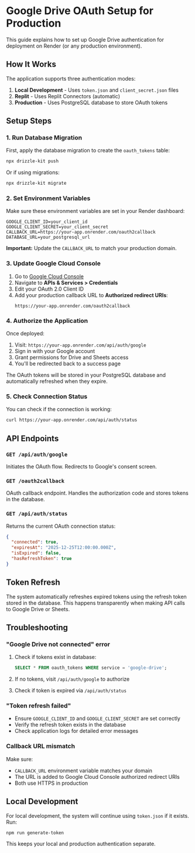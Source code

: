 # Google Drive OAuth Setup for Production

This guide explains how to set up Google Drive authentication for deployment on Render (or any production environment).

## How It Works

The application supports three authentication modes:

1. **Local Development** - Uses `token.json` and `client_secret.json` files
2. **Replit** - Uses Replit Connectors (automatic)
3. **Production** - Uses PostgreSQL database to store OAuth tokens

## Setup Steps

### 1. Run Database Migration

First, apply the database migration to create the `oauth_tokens` table:

```bash
npx drizzle-kit push
```

Or if using migrations:

```bash
npx drizzle-kit migrate
```

### 2. Set Environment Variables

Make sure these environment variables are set in your Render dashboard:

```env
GOOGLE_CLIENT_ID=your_client_id
GOOGLE_CLIENT_SECRET=your_client_secret
CALLBACK_URL=https://your-app.onrender.com/oauth2callback
DATABASE_URL=your_postgresql_url
```

**Important:** Update the `CALLBACK_URL` to match your production domain.

### 3. Update Google Cloud Console

1. Go to [Google Cloud Console](https://console.cloud.google.com/)
2. Navigate to **APIs & Services > Credentials**
3. Edit your OAuth 2.0 Client ID
4. Add your production callback URL to **Authorized redirect URIs**:
   ```
   https://your-app.onrender.com/oauth2callback
   ```

### 4. Authorize the Application

Once deployed:

1. Visit: `https://your-app.onrender.com/api/auth/google`
2. Sign in with your Google account
3. Grant permissions for Drive and Sheets access
4. You'll be redirected back to a success page

The OAuth tokens will be stored in your PostgreSQL database and automatically refreshed when they expire.

### 5. Check Connection Status

You can check if the connection is working:

```bash
curl https://your-app.onrender.com/api/auth/status
```

## API Endpoints

### `GET /api/auth/google`
Initiates the OAuth flow. Redirects to Google's consent screen.

### `GET /oauth2callback`
OAuth callback endpoint. Handles the authorization code and stores tokens in the database.

### `GET /api/auth/status`
Returns the current OAuth connection status:
```json
{
  "connected": true,
  "expiresAt": "2025-12-25T12:00:00.000Z",
  "isExpired": false,
  "hasRefreshToken": true
}
```

## Token Refresh

The system automatically refreshes expired tokens using the refresh token stored in the database. This happens transparently when making API calls to Google Drive or Sheets.

## Troubleshooting

### "Google Drive not connected" error

1. Check if tokens exist in database:
   ```sql
   SELECT * FROM oauth_tokens WHERE service = 'google-drive';
   ```

2. If no tokens, visit `/api/auth/google` to authorize

3. Check if token is expired via `/api/auth/status`

### "Token refresh failed"

- Ensure `GOOGLE_CLIENT_ID` and `GOOGLE_CLIENT_SECRET` are set correctly
- Verify the refresh token exists in the database
- Check application logs for detailed error messages

### Callback URL mismatch

Make sure:
- `CALLBACK_URL` environment variable matches your domain
- The URL is added to Google Cloud Console authorized redirect URIs
- Both use HTTPS in production

## Local Development

For local development, the system will continue using `token.json` if it exists. Run:

```bash
npm run generate-token
```

This keeps your local and production authentication separate.
